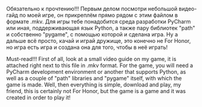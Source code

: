 Обязательно к прочтению!!! 
Первым делом посмотри небольшой видео-гайд по моей игре, он прикреплём прямо рядом с этим файлом в формате .mkv.
Для игры тебе понадобится среда разработки PyCharm или иная, поддерживающая язык Python, а также пару библиотек "path" и собственно "pygame",
с помощью которой и сделана игра.
Ну а дальше всё просто, качай и играй дружище, это конечно не For Honor, но игра есть игра и создана она для того, чтобы в неё играть!

Must-read!!!
First of all, look at a small video guide on my game, it is attached right next to this file in .mkv format.
For the game, you will need a PyCharm development environment or another that supports Python, as well as a couple of "path" libraries and "pygame" itself,
with which the game is made.
Well, then everything is simple, download and play, my friend, this is certainly not For Honor, but the game is a game and it was created in order to play it!
